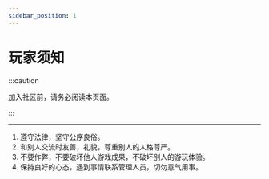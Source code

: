 ```yaml
---
sidebar_position: 1
---
```


# 玩家须知

:::caution

加入社区前，请务必阅读本页面。

:::

***

1. 遵守法律，坚守公序良俗。
2. 和别人交流时友善，礼貌，尊重别人的人格尊严。
3. 不要作弊，不要破坏他人游戏成果，不破坏别人的游玩体验。
4. 保持良好的心态，遇到事情联系管理人员，切勿意气用事。